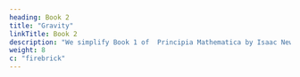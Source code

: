 ```yaml
---
heading: Book 2
title: "Gravity"
linkTitle: Book 2
description: "We simplify Book 1 of  Principia Mathematica by Isaac Newton"
weight: 8
c: "firebrick"
---
```


